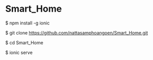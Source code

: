 # Smart_Home
$ npm install -g ionic

$ git clone https://github.com/nattasamphoangoen/Smart_Home.git

$ cd Smart_Home 

$ ionic serve 

